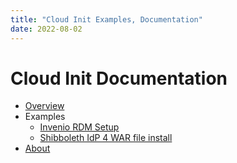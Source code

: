 ```yaml
---
title: "Cloud Init Examples, Documentation"
date: 2022-08-02
---
```


Cloud Init Documentation
========================

- [Overview](index.html)
- Examples
    - [Invenio RDM Setup](InvenioRDM-setup.html)
    - [Shibboleth IdP 4 WAR file install](Shib-IdP-4.html)
- [About](about.html)




